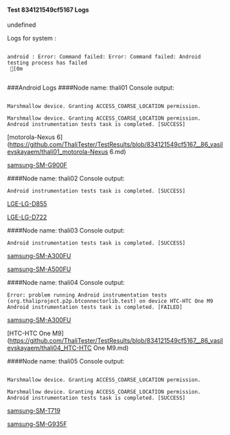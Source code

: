 #### Test 834121549cf5167 Logs

undefined

Logs for system : 
```

android : Error: Command failed: Error: Command failed: Android testing process has failed
 [0m


```
###Android Logs
####Node name: thali01
Console output:
```

Marshmallow device. Granting ACCESS_COARSE_LOCATION permission.

Marshmallow device. Granting ACCESS_COARSE_LOCATION permission.
Android instrumentation tests task is completed. [SUCCESS]
```
[motorola-Nexus 6](https://github.com/ThaliTester/TestResults/blob/834121549cf5167__86_vasilevskayaem/thali01_motorola-Nexus 6.md)

[samsung-SM-G900F](https://github.com/ThaliTester/TestResults/blob/834121549cf5167__86_vasilevskayaem/thali01_samsung-SM-G900F.md)

####Node name: thali02
Console output:
```
Android instrumentation tests task is completed. [SUCCESS]
```
[LGE-LG-D855](https://github.com/ThaliTester/TestResults/blob/834121549cf5167__86_vasilevskayaem/thali02_LGE-LG-D855.md)

[LGE-LG-D722](https://github.com/ThaliTester/TestResults/blob/834121549cf5167__86_vasilevskayaem/thali02_LGE-LG-D722.md)

####Node name: thali03
Console output:
```
Android instrumentation tests task is completed. [SUCCESS]
```
[samsung-SM-A300FU](https://github.com/ThaliTester/TestResults/blob/834121549cf5167__86_vasilevskayaem/thali03_samsung-SM-A300FU.md)

[samsung-SM-A500FU](https://github.com/ThaliTester/TestResults/blob/834121549cf5167__86_vasilevskayaem/thali03_samsung-SM-A500FU.md)

####Node name: thali04
Console output:
```
Error: problem running Android instrumentation tests (org.thaliproject.p2p.btconnectorlib.test) on device HTC-HTC One M9 
Android instrumentation tests task is completed. [FAILED]
```
[samsung-SM-A300FU](https://github.com/ThaliTester/TestResults/blob/834121549cf5167__86_vasilevskayaem/thali04_samsung-SM-A300FU.md)

[HTC-HTC One M9](https://github.com/ThaliTester/TestResults/blob/834121549cf5167__86_vasilevskayaem/thali04_HTC-HTC One M9.md)

####Node name: thali05
Console output:
```

Marshmallow device. Granting ACCESS_COARSE_LOCATION permission.

Marshmallow device. Granting ACCESS_COARSE_LOCATION permission.
Android instrumentation tests task is completed. [SUCCESS]
```
[samsung-SM-T719](https://github.com/ThaliTester/TestResults/blob/834121549cf5167__86_vasilevskayaem/thali05_samsung-SM-T719.md)

[samsung-SM-G935F](https://github.com/ThaliTester/TestResults/blob/834121549cf5167__86_vasilevskayaem/thali05_samsung-SM-G935F.md)




